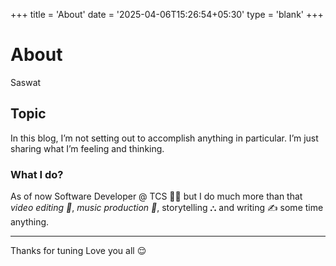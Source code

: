 +++
title = 'About'
date = '2025-04-06T15:26:54+05:30'
type = 'blank'
+++

# About

Saswat

## Topic

In this blog, I’m not setting out to accomplish anything in particular. I’m just sharing what I’m feeling and thinking.

### What I do?

As of now Software Developer @ TCS 👨‍💻
but I do much more than that _video editing 🎥_, _music production 🎼_, storytelling ⛬ and writing ✍️ some time anything.

---

Thanks for tuning Love you all 😌

